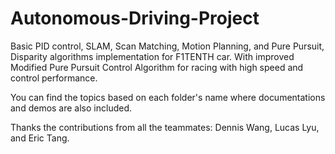 # Autonomous-Driving-Project
Basic PID control, SLAM, Scan Matching, Motion Planning, and Pure Pursuit, Disparity algorithms implementation for F1TENTH car. With improved Modified Pure Pursuit Control Algorithm for racing with high speed and control performance.

You can find the topics based on each folder's name where documentations and demos are also included.

Thanks the contributions from all the teammates: Dennis Wang, Lucas Lyu, and Eric Tang.